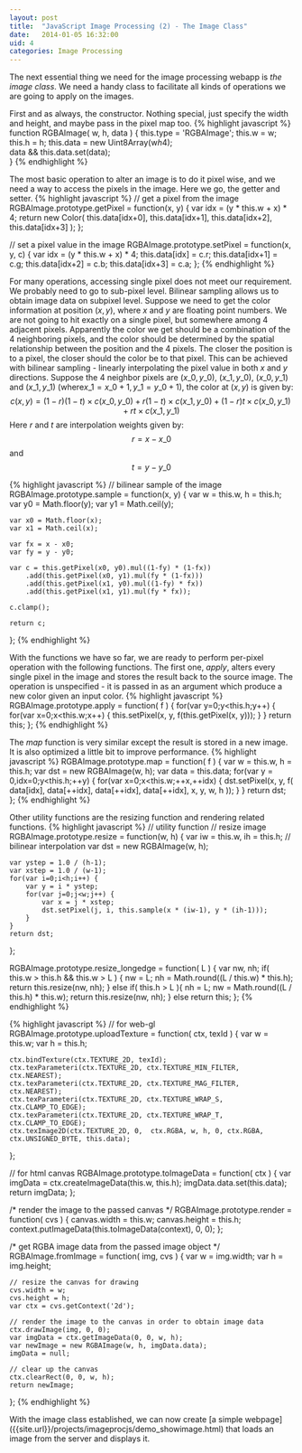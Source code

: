 ```yaml
---
layout: post
title:  "JavaScript Image Processing (2) - The Image Class"
date:   2014-01-05 16:32:00
uid: 4
categories: Image Processing
---
```


The next essential thing we need for the image processing webapp is *the image class*. We need a handy class
to facilitate all kinds of operations we are going to apply on the images.

First and as always, the constructor. Nothing special, just specify the width and height, and maybe pass in the pixel map too.
{% highlight javascript %}
function RGBAImage( w, h, data )
{
	this.type = 'RGBAImage';
    this.w = w;
    this.h = h;
    this.data = new Uint8Array(w*h*4);	
    data && this.data.set(data);	
}
{% endhighlight %}

The most basic operation to alter an image is to do it pixel wise, and we need a way to access the pixels in the image.
Here we go, the getter and setter.
{% highlight javascript %}
// get a pixel from the image
RGBAImage.prototype.getPixel = function(x, y) {
    var idx = (y * this.w + x) * 4;
    return new Color(
        this.data[idx+0],
        this.data[idx+1],
        this.data[idx+2],
        this.data[idx+3]
    );
};

// set a pixel value in the image
RGBAImage.prototype.setPixel = function(x, y, c) {
    var idx = (y * this.w + x) * 4;
    this.data[idx] = c.r;
    this.data[idx+1] = c.g;
    this.data[idx+2] = c.b;
    this.data[idx+3] = c.a;
};
{% endhighlight %}

For many operations, accessing single pixel does not meet our requirement. We probably need to go to sub-pixel level.
Bilinear sampling allows us to obtain image data on subpixel level. Suppose we need to get the color information at position
$(x, y)$, where $x$ and $y$ are floating point numbers. We are not going to hit exactly on a single pixel, but somewhere among
4 adjacent pixels. Apparently the color we get should be a combination of the 4 neighboring pixels, and the color should be
determined by the spatial relationship between the position and the 4 pixels. The closer the position is to a pixel, the closer should
the color be to that pixel. This can be achieved with bilinear sampling - linearly interpolating the pixel value in both $x$ and $y$
directions. Suppose the 4 neighbor pixels are $(x\_0, y\_0)$, $(x\_1, y\_0)$, $(x\_0, y\_1)$ and $(x\_1, y\_1)$ (where$x\_1=x\_0+1,y\_1=y\_0+1$), the color at $(x, y)$ is given by:
$$c(x,y) = (1-r)(1-t)\times c(x\_0,y\_0) + r(1-t)\times c(x\_1,y\_0) + (1-r)t\times c(x\_0,y\_1) + rt\times c(x\_1,y\_1)$$
Here $r$ and $t$ are interpolation weights given by:
$$r = x - x\_0$$
and
$$t = y - y\_0$$


{% highlight javascript %}
// bilinear sample of the image
RGBAImage.prototype.sample = function(x, y) {
    var w = this.w, h = this.h;
    var y0 = Math.floor(y);
    var y1 = Math.ceil(y);

    var x0 = Math.floor(x);
    var x1 = Math.ceil(x);

    var fx = x - x0;
    var fy = y - y0;

    var c = this.getPixel(x0, y0).mul((1-fy) * (1-fx))
        .add(this.getPixel(x0, y1).mul(fy * (1-fx)))
        .add(this.getPixel(x1, y0).mul((1-fy) * fx))
        .add(this.getPixel(x1, y1).mul(fy * fx));

    c.clamp();

    return c;
};
{% endhighlight %}

With the functions we have so far, we are ready to perform per-pixel operation with the following functions. The first
one, *apply*, alters every single pixel in the image and stores the result back to the source image. The operation is
unspecified - it is passed in as an argument which produce a new color given an input color.
{% highlight javascript %}
RGBAImage.prototype.apply = function( f ) {
    for(var y=0;y<this.h;y++) {
        for(var x=0;x<this.w;x++) {
            this.setPixel(x, y, f(this.getPixel(x, y)));
        }
    }
    return this;
};
{% endhighlight %}

The *map* function is very similar except the result is stored in a new image. It is also optimized a little bit to improve
performance.
{% highlight javascript %}
RGBAImage.prototype.map = function( f ) {
    var w = this.w, h = this.h;
    var dst = new RGBAImage(w, h);
    var data = this.data;
	for(var y = 0,idx=0;y<this.h;++y) {
		for(var x=0;x<this.w;++x,++idx) {
            dst.setPixel(x, y, f(
                data[idx],
                data[++idx],
                data[++idx],
                data[++idx],
                x, y, w, h
            ));
		}
	}
	return dst;
};
{% endhighlight %}

Other utility functions are the resizing function and rendering related functions.
{% highlight javascript %}
// utility function
// resize image
RGBAImage.prototype.resize = function(w, h) {
    var iw = this.w, ih = this.h;
    // bilinear interpolation
    var dst = new RGBAImage(w, h);

    var ystep = 1.0 / (h-1);
    var xstep = 1.0 / (w-1);
    for(var i=0;i<h;i++) {
        var y = i * ystep;
        for(var j=0;j<w;j++) {
            var x = j * xstep;
            dst.setPixel(j, i, this.sample(x * (iw-1), y * (ih-1)));
        }
    }
    return dst;
};

RGBAImage.prototype.resize_longedge = function( L ) {
    var nw, nh;
    if( this.w > this.h && this.w > L ) {
        nw = L;
        nh = Math.round((L / this.w) * this.h);
        return this.resize(nw, nh);
    }
    else if( this.h > L ){
        nh = L;
        nw = Math.round((L / this.h) * this.w);
        return this.resize(nw, nh);
    }
    else return this;
};
{% endhighlight %}

{% highlight javascript %}
// for web-gl
RGBAImage.prototype.uploadTexture = function( ctx, texId )
{
    var w = this.w;
    var h = this.h;

    ctx.bindTexture(ctx.TEXTURE_2D, texId);
    ctx.texParameteri(ctx.TEXTURE_2D, ctx.TEXTURE_MIN_FILTER, ctx.NEAREST);
    ctx.texParameteri(ctx.TEXTURE_2D, ctx.TEXTURE_MAG_FILTER, ctx.NEAREST);
    ctx.texParameteri(ctx.TEXTURE_2D, ctx.TEXTURE_WRAP_S, ctx.CLAMP_TO_EDGE);
    ctx.texParameteri(ctx.TEXTURE_2D, ctx.TEXTURE_WRAP_T, ctx.CLAMP_TO_EDGE);
    ctx.texImage2D(ctx.TEXTURE_2D, 0,  ctx.RGBA, w, h, 0, ctx.RGBA, ctx.UNSIGNED_BYTE, this.data);
};

// for html canvas
RGBAImage.prototype.toImageData = function( ctx ) {
    var imgData = ctx.createImageData(this.w, this.h);
    imgData.data.set(this.data);
    return imgData;
};

/* render the image to the passed canvas */
RGBAImage.prototype.render = function( cvs ) {
	canvas.width = this.w;
	canvas.height = this.h;
	context.putImageData(this.toImageData(context), 0, 0);
};

/* get RGBA image data from the passed image object */
RGBAImage.fromImage = function( img, cvs ) {
    var w = img.width;
    var h = img.height;

    // resize the canvas for drawing
    cvs.width = w;
	cvs.height = h;
	var ctx = cvs.getContext('2d');

    // render the image to the canvas in order to obtain image data
    ctx.drawImage(img, 0, 0);
    var imgData = ctx.getImageData(0, 0, w, h);
    var newImage = new RGBAImage(w, h, imgData.data);
    imgData = null;

    // clear up the canvas
    ctx.clearRect(0, 0, w, h);
    return newImage;
};
{% endhighlight %}

With the image class established, we can now create [a simple webpage]
                                                    ({{site.url}}/projects/imageprocjs/demo_showimage.html) that loads an image from the server and displays
it.